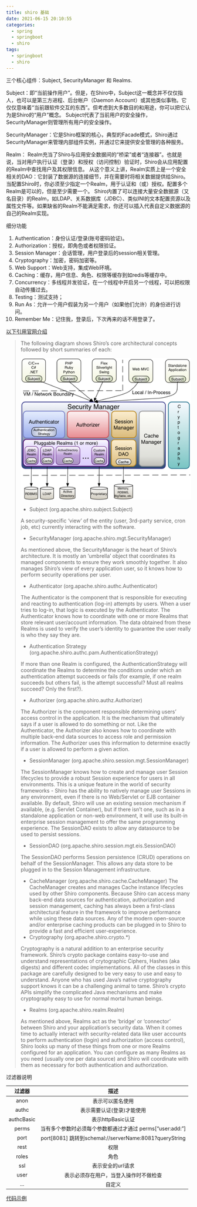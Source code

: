 ```yaml
---
title: shiro 基础
date: 2021-06-15 20:10:55
categories:
  - spring
  - springboot
  - shiro
tags:
  - springboot
  - shiro
---
```


三个核心组件：Subject, SecurityManager 和 Realms.

Subject：即“当前操作用户”。但是，在Shiro中，Subject这一概念并不仅仅指人，也可以是第三方进程、后台帐户（Daemon Account）或其他类似事物。它仅仅意味着“当前跟软件交互的东西”。但考虑到大多数目的和用途，你可以把它认为是Shiro的“用户”概念。 Subject代表了当前用户的安全操作，SecurityManager则管理所有用户的安全操作。

SecurityManager：它是Shiro框架的核心，典型的Facade模式，Shiro通过SecurityManager来管理内部组件实例，并通过它来提供安全管理的各种服务。

Realm： Realm充当了Shiro与应用安全数据间的“桥梁”或者“连接器”。也就是说，当对用户执行认证（登录）和授权（访问控制）验证时，Shiro会从应用配置的Realm中查找用户及其权限信息。 从这个意义上讲，Realm实质上是一个安全相关的DAO：它封装了数据源的连接细节，并在需要时将相关数据提供给Shiro。当配置Shiro时，你必须至少指定一个Realm，用于认证和（或）授权。配置多个Realm是可以的，但是至少需要一个。 Shiro内置了可以连接大量安全数据源（又名目录）的Realm，如LDAP、关系数据库（JDBC）、类似INI的文本配置资源以及属性文件等。如果缺省的Realm不能满足需求，你还可以插入代表自定义数据源的自己的Realm实现。

细分功能

1. Authentication：身份认证/登录(账号密码验证)。
2. Authorization：授权，即角色或者权限验证。
3. Session Manager：会话管理，用户登录后的session相关管理。
4. Cryptography：加密，密码加密等。
5. Web Support：Web支持，集成Web环境。
6. Caching：缓存，用户信息、角色、权限等缓存到如redis等缓存中。
7. Concurrency：多线程并发验证，在一个线程中开启另一个线程，可以把权限自动传播过去。
8. Testing：测试支持；
9. Run As：允许一个用户假装为另一个用户（如果他们允许）的身份进行访问。
10. Remember Me：记住我，登录后，下次再来的话不用登录了。

[以下引用官网介绍](https://shiro.apache.org/architecture.html)

> The following diagram shows Shiro’s core architectural concepts followed by short summaries of each:
>
> ![images](/images/shiro/ShiroArchitecture.png)
>
> - Subject (org.apache.shiro.subject.Subject)
>
> A security-specific ‘view’ of the entity (user, 3rd-party service, cron job, etc) currently interacting with the software.
>
> - SecurityManager (org.apache.shiro.mgt.SecurityManager)
>
> As mentioned above, the SecurityManager is the heart of Shiro’s architecture. It is mostly an ‘umbrella’ object that coordinates its managed components to ensure they work smoothly together. It also manages Shiro’s view of every application user, so it knows how to perform security operations per user.
>
> - Authenticator (org.apache.shiro.authc.Authenticator)
>
> The Authenticator is the component that is responsible for executing and reacting to authentication (log-in) attempts by users. When a user tries to log-in, that logic is executed by the Authenticator. The Authenticator knows how to coordinate with one or more Realms that store relevant user/account information. The data obtained from these Realms is used to verify the user’s identity to guarantee the user really is who they say they are.
>
> - Authentication Strategy (org.apache.shiro.authc.pam.AuthenticationStrategy)
>
> If more than one Realm is configured, the AuthenticationStrategy will coordinate the Realms to determine the conditions under which an authentication attempt succeeds or fails (for example, if one realm succeeds but others fail, is the attempt successful? Must all realms succeed? Only the first?).
>
> - Authorizer (org.apache.shiro.authz.Authorizer)
>
> The Authorizer is the component responsible determining users’ access control in the application. It is the mechanism that ultimately says if a user is allowed to do something or not. Like the Authenticator, the Authorizer also knows how to coordinate with multiple back-end data sources to access role and permission information. The Authorizer uses this information to determine exactly if a user is allowed to perform a given action.
>
> - SessionManager (org.apache.shiro.session.mgt.SessionManager)
>
> The SessionManager knows how to create and manage user Session lifecycles to provide a robust Session experience for users in all environments. This is a unique feature in the world of security frameworks - Shiro has the ability to natively manage user Sessions in any environment, even if there is no Web/Servlet or EJB container available. By default, Shiro will use an existing session mechanism if available, (e.g. Servlet Container), but if there isn’t one, such as in a standalone application or non-web environment, it will use its built-in enterprise session management to offer the same programming experience. The SessionDAO exists to allow any datasource to be used to persist sessions.
>
> - SessionDAO (org.apache.shiro.session.mgt.eis.SessionDAO)
>
> The SessionDAO performs Session persistence (CRUD) operations on behalf of the SessionManager. This allows any data store to be plugged in to the Session Management infrastructure.
>
> - CacheManager (org.apache.shiro.cache.CacheManager) The CacheManager creates and manages Cache instance lifecycles used by other Shiro components. Because Shiro can access many back-end data sources for authentication, authorization and session management, caching has always been a first-class architectural feature in the framework to improve performance while using these data sources. Any of the modern open-source and/or enterprise caching products can be plugged in to Shiro to provide a fast and efficient user-experience.
> - Cryptography (org.apache.shiro.crypto.*)
>
> Cryptography is a natural addition to an enterprise security framework. Shiro’s crypto package contains easy-to-use and understand representations of crytographic Ciphers, Hashes (aka digests) and different codec implementations. All of the classes in this package are carefully designed to be very easy to use and easy to understand. Anyone who has used Java’s native cryptography support knows it can be a challenging animal to tame. Shiro’s crypto APIs simplify the complicated Java mechanisms and make cryptography easy to use for normal mortal human beings.
>
> - Realms (org.apache.shiro.realm.Realm)
>
> As mentioned above, Realms act as the ‘bridge’ or ‘connector’ between Shiro and your application’s security data. When it comes time to actually interact with security-related data like user accounts to perform authentication (login) and authorization (access control), Shiro looks up many of these things from one or more Realms configured for an application. You can configure as many Realms as you need (usually one per data source) and Shiro will coordinate with them as necessary for both authentication and authorization.



过滤器说明

| 过滤器 | 描述 |
| :--: | :--: |
| anon | 表示可以匿名使用 |
| authc | 表示需要认证(登录)才能使用 |
| authcBasic | 表示httpBasic认证 |
| perms | 当有多个参数时必须每个参数都通过才通过 perms[“user:add:”] |
| port | port[8081] 跳转到schemal://serverName:8081?queryString |
| rest | 权限 |
| roles | 角色 |
| ssl | 表示安全的url请求 |
| user | 表示必须存在用户，当登入操作时不做检查 |
| ... | 自定义 |


[代码示例](https://github.com/idream68/spring-demo/tree/master/shiro_base)

